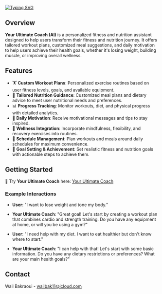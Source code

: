 [![Typing SVG](https://readme-typing-svg.demolab.com?font=Bebas+Neue&size=55&pause=5000&color=F76200&random=false&width=800&height=200&lines=YOUR+ULTIMATE+COACH+(AI))](https://git.io/typing-svg)

## Overview
**Your Ultimate Coach (AI)** is a personalized fitness and nutrition assistant designed to help users transform their fitness and nutrition journey. It offers tailored workout plans, customized meal suggestions, and daily motivation to help users achieve their health goals, whether it's losing weight, building muscle, or improving overall wellness.

## Features
- 🏋️ **Custom Workout Plans**: Personalized exercise routines based on user fitness levels, goals, and available equipment.
- 🍎 **Tailored Nutrition Guidance**: Customized meal plans and dietary advice to meet user nutritional needs and preferences.
- 📊 **Progress Tracking**: Monitor workouts, diet, and physical progress with detailed analytics.
- 💪 **Daily Motivation**: Receive motivational messages and tips to stay inspired.
- 🧘 **Wellness Integration**: Incorporate mindfulness, flexibility, and recovery exercises into routines.
- 📆 **Schedule Management**: Plan workouts and meals around daily schedules for maximum convenience.
- 🎯 **Goal Setting & Achievement**: Set realistic fitness and nutrition goals with actionable steps to achieve them.

## Getting Started
🚀 Try **Your Ultimate Coach** here: [Your Ultimate Coach](https://chatgpt.com/g/g-fOfoxvE1l-your-ultimate-coach)

### Example Interactions
- **User**: "I want to lose weight and tone my body."
- **Your Ultimate Coach**: "Great goal! Let's start by creating a workout plan that combines cardio and strength training. Do you have any equipment at home, or will you be using a gym?"

- **User**: "I need help with my diet. I want to eat healthier but don't know where to start."
- **Your Ultimate Coach**: "I can help with that! Let's start with some basic information. Do you have any dietary restrictions or preferences? What are your main health goals?"

## Contact
Wail Bakraoui - [wailbak11@icloud.com](mailto:wailbak11@icloud.com)

